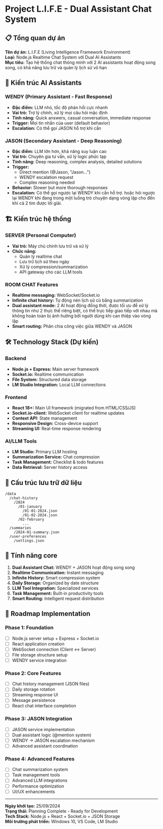 # Project L.I.F.E - Dual Assistant Chat System

## 📋 Tổng quan dự án

**Tên dự án:** L.I.F.E (Living Intelligence Framework Environment)  
**Loại:** Node.js Realtime Chat System với Dual AI Assistants  
**Mục tiêu:** Tạo hệ thống chat thông minh với 2 AI assistants hoạt động song song, có khả năng lưu trữ và quản lý lịch sử vô hạn

## 🤖 Kiến trúc AI Assistants

### WENDY (Primary Assistant - Fast Response)

- **Đặc điểm:** LLM nhỏ, tốc độ phản hồi cực nhanh
- **Vai trò:** Trợ lý chính, xử lý mọi câu hỏi mặc định
- **Tính năng:** Quick answers, casual conversation, immediate response
- **Trigger:** Mọi tin nhắn của user (default behavior)
- **Escalation:** Có thể gọi JASON hỗ trợ khi cần

### JASON (Secondary Assistant - Deep Reasoning)

- **Đặc điểm:** LLM lớn hơn, khả năng suy luận cao
- **Vai trò:** Chuyên gia tư vấn, xử lý logic phức tạp
- **Tính năng:** Deep reasoning, complex analysis, detailed solutions
- **Trigger:**
  - Direct mention (@Jason, "Jason...")
  - WENDY escalation request
  - Complex reasoning needed
- **Behavior:** Slower but more thorough responses
- **Escalation:** Có thể gọi ngược lại WENDY khi cần hỗ trợ. hoặc hỏi ngược lại WENDY khi đang trong một luồng trò chuyện dạng vòng lặp cho đến khi cả 2 tìm được lời giải.

## 🏗️ Kiến trúc hệ thống

### SERVER (Personal Computer)

- **Vai trò:** Máy chủ chính lưu trữ và xử lý
- **Chức năng:**
  - Quản lý realtime chat
  - Lưu trữ lịch sử theo ngày
  - Xử lý compression/summarization
  - API gateway cho các LLM tools

### ROOM CHAT Features

- **Realtime messaging:** WebSocket/Socket.io
- **Infinite chat history:** Tự động nén lịch sử cũ bằng summarization
- **Dual assistant mode:** 2 AI hoạt động đồng thời, được tối ưu để xử lý thông tin như 2 thực thể riêng biệt, có thể trực tiếp giao tiếp với nhau mà không hoàn toàn bị ảnh hưởng bởi người dùng khi can thiệp vào vòng lặp
- **Smart routing:** Phân chia công việc giữa WENDY và JASON

## 🛠️ Technology Stack (Dự kiến)

### Backend

- **Node.js + Express:** Main server framework
- **Socket.io:** Realtime communication
- **File System:** Structured data storage
- **LM Studio Integration:** Local LLM connections

### Frontend

- **React 18+:** Main UI framework (migrated from HTML/CSS/JS)
- **Socket.io-client:** WebSocket client for realtime updates
- **Context API:** State management
- **Responsive Design:** Cross-device support
- **Streaming UI:** Real-time response rendering

### AI/LLM Tools

- **LM Studio:** Primary LLM hosting
- **Summarization Service:** Chat compression
- **Task Management:** Checklist & todo features
- **Data Retrieval:** Server history access

## 📁 Cấu trúc lưu trữ dữ liệu

```
/data
  /chat-history
    /2024
      /01-january
        /01-01-2024.json
        /01-02-2024.json
      /02-february
        ...
  /summaries
    /2024-01-summary.json
  /user-preferences
    /settings.json
```

## 🎯 Tính năng core

1. **Dual Assistant Chat:** WENDY + JASON hoạt động song song
2. **Realtime Communication:** Instant messaging
3. **Infinite History:** Smart compression system
4. **Daily Storage:** Organized by date structure
5. **LLM Tool Integration:** Specialized services
6. **Task Management:** Built-in productivity tools
7. **Smart Routing:** Intelligent request distribution

## 🚀 Roadmap Implementation

### Phase 1: Foundation

- [ ] Node.js server setup + Express + Socket.io
- [ ] React application creation
- [ ] WebSocket connection (Client ↔ Server)
- [ ] File storage structure setup
- [ ] WENDY service integration

### Phase 2: Core Features

- [ ] Chat history management (JSON files)
- [ ] Daily storage rotation
- [ ] Streaming response UI
- [ ] Message persistence
- [ ] React chat interface completion

### Phase 3: JASON Integration

- [ ] JASON service implementation
- [ ] Dual assistant logic (@mention system)
- [ ] WENDY → JASON escalation mechanism
- [ ] Advanced assistant coordination

### Phase 4: Advanced Features

- [ ] Chat summarization system
- [ ] Task management tools
- [ ] Advanced LLM integrations
- [ ] Performance optimization
- [ ] UI/UX enhancements

---

**Ngày khởi tạo:** 25/09/2024  
**Trạng thái:** Planning Complete - Ready for Development  
**Tech Stack:** Node.js + React + Socket.io + JSON Storage  
**Môi trường phát triển:** Windows 10, VS Code, LM Studio
